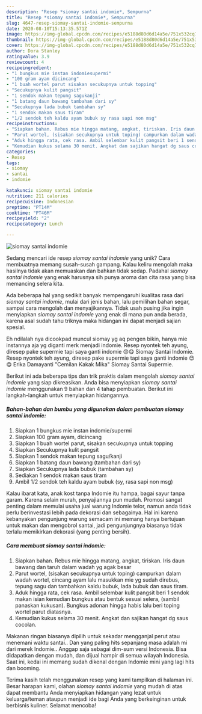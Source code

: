 ```yaml
---
description: "Resep *siomay santai indomie*, Sempurna"
title: "Resep *siomay santai indomie*, Sempurna"
slug: 4647-resep-siomay-santai-indomie-sempurna
date: 2020-08-10T15:13:35.571Z
image: https://img-global.cpcdn.com/recipes/e5188d80d6d14a5e/751x532cq70/siomay-santai-indomie-foto-resep-utama.jpg
thumbnail: https://img-global.cpcdn.com/recipes/e5188d80d6d14a5e/751x532cq70/siomay-santai-indomie-foto-resep-utama.jpg
cover: https://img-global.cpcdn.com/recipes/e5188d80d6d14a5e/751x532cq70/siomay-santai-indomie-foto-resep-utama.jpg
author: Dora Stanley
ratingvalue: 3.9
reviewcount: 4
recipeingredient:
- "1 bungkus mie instan indomiesupermi"
- "100 gram ayam dicincang"
- "1 buah wortel parut sisakan secukupnya untuk topping"
- "Secukupnya kulit pangsit"
- "1 sendok makan tepung sagukanji"
- "1 batang daun bawang tambahan dari sy"
- "Secukupnya lada bubuk tambahan sy"
- "1 sendok makan saus tiram"
- "1/2 sendok teh kaldu ayam bubuk sy rasa sapi non msg"
recipeinstructions:
- "Siapkan bahan. Rebus mie hingga matang, angkat, tiriskan. Iris daun bawang dan taruh dalam wadah yg agak besar"
- "Parut wortel, (sisakan secukupnya untuk toping) campurkan dalam wadah wortel, cincang ayam lalu masukkan mie yg sudah direbus, tepung sagu dan tambahkan kaldu bubuk, lada bubuk dan saus tiram."
- "Aduk hingga rata, cek rasa. Ambil selembar kulit pangsit beri 1 sendok makan isian kemudian bungkus atau bentuk sesuai selera, (sambil panaskan kukusan). Bungkus adonan hingga habis lalu beri toping wortel parut diatasnya."
- "Kemudian kukus selama 30 menit. Angkat dan sajikan hangat dg saus cocolan."
categories:
- Resep
tags:
- siomay
- santai
- indomie

katakunci: siomay santai indomie 
nutrition: 211 calories
recipecuisine: Indonesian
preptime: "PT14M"
cooktime: "PT46M"
recipeyield: "2"
recipecategory: Lunch

---
```



![*siomay santai indomie*](https://img-global.cpcdn.com/recipes/e5188d80d6d14a5e/751x532cq70/siomay-santai-indomie-foto-resep-utama.jpg)

Sedang mencari ide resep *siomay santai indomie* yang unik? Cara membuatnya memang susah-susah gampang. Kalau keliru mengolah maka hasilnya tidak akan memuaskan dan bahkan tidak sedap. Padahal *siomay santai indomie* yang enak harusnya sih punya aroma dan cita rasa yang bisa memancing selera kita.

Ada beberapa hal yang sedikit banyak mempengaruhi kualitas rasa dari *siomay santai indomie*, mulai dari jenis bahan, lalu pemilihan bahan segar, sampai cara mengolah dan menyajikannya. Tidak usah pusing jika ingin menyiapkan *siomay santai indomie* yang enak di mana pun anda berada, karena asal sudah tahu triknya maka hidangan ini dapat menjadi sajian spesial.

Eh ndilalah nya dicookpad muncul siomay yg aq pengen bikin, hanya mie instannya aja yg diganti merk menjadi indomie. Resep nyontek teh ayung, diresep pake supermie tapi saya ganti indomie 😍😋 Siomay Santai Indomie. Resep nyontek teh ayung, diresep pake supermie tapi saya ganti indomie 😍😋 Erika Damayanti &#34;Cemilan Kakak Mika&#34; Siomay Santai Supermie.


Berikut ini ada beberapa tips dan trik praktis dalam mengolah *siomay santai indomie* yang siap dikreasikan. Anda bisa menyiapkan *siomay santai indomie* menggunakan 9 bahan dan 4 tahap pembuatan. Berikut ini langkah-langkah untuk menyiapkan hidangannya.

<!--inarticleads1-->

##### Bahan-bahan dan bumbu yang digunakan dalam pembuatan *siomay santai indomie*:

1. Siapkan 1 bungkus mie instan indomie/supermi
1. Siapkan 100 gram ayam, dicincang
1. Siapkan 1 buah wortel parut, sisakan secukupnya untuk topping
1. Siapkan Secukupnya kulit pangsit
1. Siapkan 1 sendok makan tepung sagu/kanji
1. Siapkan 1 batang daun bawang (tambahan dari sy)
1. Siapkan Secukupnya lada bubuk (tambahan sy)
1. Sediakan 1 sendok makan saus tiram
1. Ambil 1/2 sendok teh kaldu ayam bubuk (sy, rasa sapi non msg)


Kalau ibarat kata, anak kost tanpa Indomie itu hampa, bagai sayur tanpa garam. Karena selain murah, penyajiannya pun mudah. Promosi sangat penting dalam memulai usaha jual warung Indomie telor, namun anda tidak perlu berinvestasi lebih pada dekorasi dan sebagainya. Hal ini karena kebanyakan pengunjung warung semacam ini memang hanya bertujuan untuk makan dan mengobrol santai, jadi pengunjungnya biasanya tidak terlalu memikirkan dekorasi (yang penting bersih). 

<!--inarticleads2-->

##### Cara membuat *siomay santai indomie*:

1. Siapkan bahan. Rebus mie hingga matang, angkat, tiriskan. Iris daun bawang dan taruh dalam wadah yg agak besar
1. Parut wortel, (sisakan secukupnya untuk toping) campurkan dalam wadah wortel, cincang ayam lalu masukkan mie yg sudah direbus, tepung sagu dan tambahkan kaldu bubuk, lada bubuk dan saus tiram.
1. Aduk hingga rata, cek rasa. Ambil selembar kulit pangsit beri 1 sendok makan isian kemudian bungkus atau bentuk sesuai selera, (sambil panaskan kukusan). Bungkus adonan hingga habis lalu beri toping wortel parut diatasnya.
1. Kemudian kukus selama 30 menit. Angkat dan sajikan hangat dg saus cocolan.


Makanan ringan biasanya dipilih untuk sekadar mengganjal perut atau menemani waktu santai.. Dan yang paling hits sepanjang masa adalah mi dari merek Indomie.. Anggap saja sebagai dim-sum versi Indonesia. Bisa didapatkan dengan mudah, dan dijual hampir di semua wilayah Indonesia. Saat ini, kedai ini memang sudah dikenal dengan Indomie mini yang lagi hits dan booming. 

Terima kasih telah menggunakan resep yang kami tampilkan di halaman ini. Besar harapan kami, olahan *siomay santai indomie* yang mudah di atas dapat membantu Anda menyiapkan hidangan yang lezat untuk keluarga/teman ataupun menjadi ide bagi Anda yang berkeinginan untuk berbisnis kuliner. Selamat mencoba!

